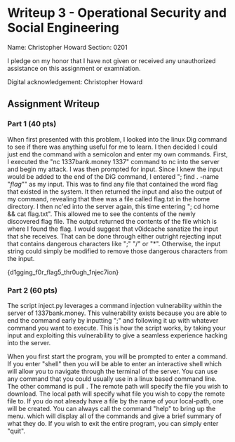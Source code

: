 # Writeup 3 - Operational Security and Social Engineering

Name: Christopher Howard
Section: 0201

I pledge on my honor that I have not given or received any unauthorized assistance on this assignment or examniation.

Digital acknowledgement: Christopher Howard

## Assignment Writeup

### Part 1 (40 pts)

When first presented with this problem, I looked into the linux Dig command to see if there was anything useful for me to learn. I then decided I could just end the command with a semicolon and enter my own commands.
First, I executed the "nc 1337bank.money 1337" command to nc into the server and begin my attack. I was then prompted for input. Since I knew the input would be added to the end of the DiG command, I entered "; find . -name "*flag*"" as my input. This was to find any file that contained the word flag that existed in the system. It then returned the input and also the output of my command, revealing that thee was a file called flag.txt in the home directory. I then nc'ed into the server again, this time entering "; cd home && cat flag.txt". This allowed me to see the contents of the newly discovered flag file. The output returned the contents of the file which is where I found the flag.
I would suggest that v0idcache sanatize the input that she receives. That can be done through either outright rejecting input that contains dangerous characters like ";" "/" or "*". Otherwise, the input string could simply be modified to remove those dangerous characters from the input.

{d1gging_f0r_flag5_thr0ugh_1njec7ion}

### Part 2 (60 pts)

The script inject.py leverages a command injection vulnerability within the server of 1337bank.money. This vulnerability exists because you are able to end the command early by inputting ";" and following it up with whatever command you want to execute. This is how the script works, by taking your input and exploiting this vulnerability to give a seamless experience hacking into the server.

When you first start the program, you will be prompted to enter a command. If you enter "shell" then you will be able to enter an interactive shell which will allow you to navigate through the terminal of the server. You can use any command that you could usually use in a linux based command line. The other command is pull <remote-path> <local-path>. The remote path will specify the file you wish to download. The local path will specify what file you wish to copy the remote file to. If you do not already have a file by the name of your local-path, one will be created. You can always call the command "help" to bring up the menu. which will display all of the commands and give a brief summary of what they do. If you wish to exit the entire program, you can simply enter "quit".
